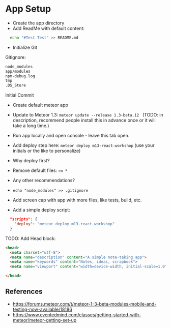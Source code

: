 # App Setup
- Create the app directory
- Add ReadMe with default content:

```sh
  echo "#Test Test" >> README.md

```
- Initialize Git

Gitignore:
```sh
node_modules
app/modules
npm-debug.log
tmp
.DS_Store
```

Initial Commit
- Create default meteor app
- Update to Meteor 1.3: ```meteor update --release 1.3-beta.12 ``` (TODO: in description, recommend people install this in advance once or it will take a long time.)
- Run app locally and open console - leave this tab open.
- Add deploy step here: ```meteor deploy m13-react-workshop``` (use your initials or the like to personalize)
- Why deploy first?
- Remove default files:  ```rm * ```
- Any other recommendations?
- ``` echo "node_modules" >> .gitignore ```

- Add screen cap with app with more files, like tests, build, etc.

- Add a simple deploy script:

```json
  "scripts": {
    "deploy": "meteor deploy m13-react-workshop"
  }
```

TODO: Add Head block:
```html
<head>
  <meta charset="utf-8">
  <meta name="description" content="A simple note-taking app">
  <meta name="keywords" content="Notes, ideas, scrapbook">
  <meta name="viewport" content="width=device-width, initial-scale=1.0">

</head>
```

## References
- https://forums.meteor.com/t/meteor-1-3-beta-modules-mobile-and-testing-now-available/18186
- https://www.eventedmind.com/classes/getting-started-with-meteor/meteor-getting-set-up
